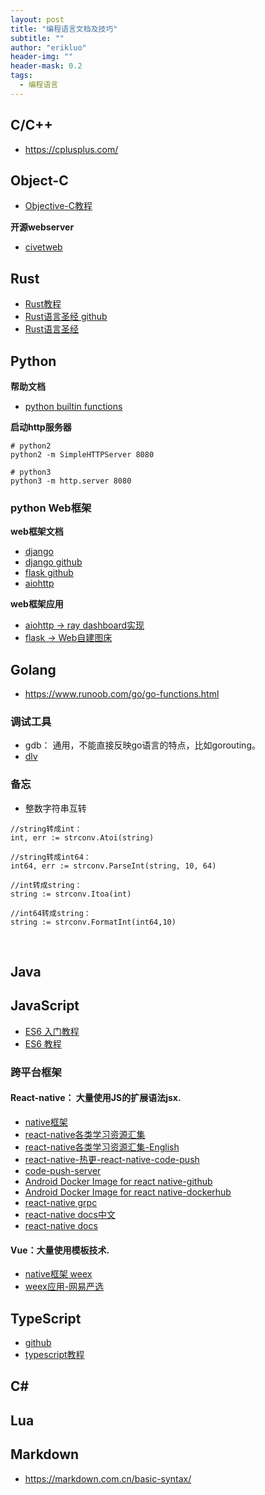 ```yaml
---
layout: post
title: "编程语言文档及技巧"
subtitle: ""
author: "erikluo"
header-img: ""
header-mask: 0.2
tags:
  - 编程语言
---
```



## C/C++

- <https://cplusplus.com/>

## Object-C
- [Objective-C教程](https://www.runoob.com/ios/ios-objective-c.html)

**开源webserver**<br>
- [civetweb](https://github.com/civetweb/civetweb)

## Rust
- [Rust教程](https://www.runoob.com/rust/rust-tutorial.html)
- [Rust语言圣经 github](https://github.com/sunface/rust-course)
- [Rust语言圣经](https://course.rs/about-book.html)


## Python
**帮助文档**<br>
- [python builtin functions](https://docs.python.org/3/library/functions.html#func-list)

**启动http服务器** <br>
```
# python2
python2 -m SimpleHTTPServer 8080

# python3
python3 -m http.server 8080
```
### python Web框架
**web框架文档**<br>
- [django](https://www.djangoproject.com/)
- [django github](https://github.com/django/django)
- [flask github](https://github.com/pallets/flask)
- [aiohttp](https://docs.aiohttp.org/en/stable/)

**web框架应用**<br>
- [aiohttp -> ray dashboard实现](https://github.com/ray-project/ray/)
- [flask -> Web自建图床](https://gitee.com/staugur/picbed)

## Golang
- <https://www.runoob.com/go/go-functions.html>  

### 调试工具
- gdb： 通用，不能直接反映go语言的特点，比如gorouting。
- [dlv](https://github.com/go-delve/delve)

### 备忘
- 整数字符串互转
```
//string转成int：
int, err := strconv.Atoi(string)

//string转成int64：
int64, err := strconv.ParseInt(string, 10, 64)

//int转成string：
string := strconv.Itoa(int)

//int64转成string：
string := strconv.FormatInt(int64,10)
```
<br>

## Java

## JavaScript
- [ES6 入门教程](https://es6.ruanyifeng.com/)
- [ ES6 教程](https://www.runoob.com/w3cnote/es6-tutorial.html)


### 跨平台框架
#### React-native： 大量使用JS的扩展语法jsx.
- [native框架](https://github.com/facebook/react-native)
- [react-native各类学习资源汇集](https://github.com/reactnativecn/react-native-guide)
- [react-native各类学习资源汇集-English](https://github.com/jondot/awesome-react-native)
- [react-native-热更-react-native-code-push](https://github.com/microsoft/react-native-code-push)
- [code-push-server](https://github.com/lisong/code-push-server)
- [Android Docker Image for react native-github](https://github.com/react-native-community/docker-android)
- [Android Docker Image for react native-dockerhub](https://hub.docker.com/r/reactnativecommunity/react-native-android)
- [react-native grpc](https://github.com/DaniJG/react-native-grpc)
- [react-native docs中文](https://reactnative.cn/docs/getting-started)
- [react-native docs](https://reactnative.dev/docs/getting-started)

#### Vue：大量使用模板技术.
- [native框架 weex](https://github.com/alibaba/weex)
- [weex应用-网易严选](https://github.com/zwwill/yanxuan-weex-demo)

## TypeScript
- [github](https://github.com/microsoft/TypeScript)
- [typescript教程](https://www.runoob.com/typescript/ts-tutorial.html)
## C#
## Lua
## Markdown
- <https://markdown.com.cn/basic-syntax/>
